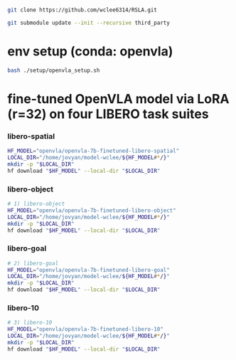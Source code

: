 # 
```bash
git clone https://github.com/wclee6314/RSLA.git
```
```bash
git submodule update --init --recursive third_party
```

# env setup (conda: openvla)
```bash
bash ./setup/openvla_setup.sh
```

# fine-tuned OpenVLA model via LoRA (r=32) on four LIBERO task suites
### libero-spatial
```bash
HF_MODEL="openvla/openvla-7b-finetuned-libero-spatial"
LOCAL_DIR="/home/jovyan/model-wclee/${HF_MODEL#*/}"  
mkdir -p "$LOCAL_DIR"
hf download "$HF_MODEL" --local-dir "$LOCAL_DIR"
```

### libero-object
```bash
# 1) libero-object
HF_MODEL="openvla/openvla-7b-finetuned-libero-object"
LOCAL_DIR="/home/jovyan/model-wclee/${HF_MODEL#*/}"
mkdir -p "$LOCAL_DIR"
hf download "$HF_MODEL" --local-dir "$LOCAL_DIR"
```

### libero-goal
```bash
# 2) libero-goal
HF_MODEL="openvla/openvla-7b-finetuned-libero-goal"
LOCAL_DIR="/home/jovyan/model-wclee/${HF_MODEL#*/}"
mkdir -p "$LOCAL_DIR"
hf download "$HF_MODEL" --local-dir "$LOCAL_DIR"
```

### libero-10
```bash
# 3) libero-10
HF_MODEL="openvla/openvla-7b-finetuned-libero-10"
LOCAL_DIR="/home/jovyan/model-wclee/${HF_MODEL#*/}"
mkdir -p "$LOCAL_DIR"
hf download "$HF_MODEL" --local-dir "$LOCAL_DIR"
```

# 